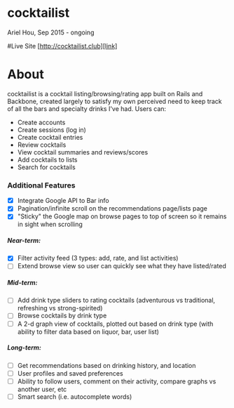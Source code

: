 # cocktailist
Ariel Hou, Sep 2015 - ongoing

#Live Site
[http://cocktailist.club][link]

[link]: http://cocktailist.club

# About
cocktailist is a cocktail listing/browsing/rating app built on Rails and Backbone,
created largely to satisfy my own perceived need to keep track of all the bars
and specialty drinks I've had. Users can:

- Create accounts
- Create sessions (log in)
- Create cocktail entries
- Review cocktails
- View cocktail summaries and reviews/scores
- Add cocktails to lists
- Search for cocktails

### Additional Features
- [x] Integrate Google API to Bar info
- [x] Pagination/infinite scroll on the recommendations page/lists page
- [x] "Sticky" the Google map on browse pages to top of screen so it remains in sight when scrolling

##### Near-term:
- [x] Filter activity feed (3 types: add, rate, and list activities)
- [ ] Extend browse view so user can quickly see what they have listed/rated

##### Mid-term:
- [ ] Add drink type sliders to rating cocktails (adventurous vs traditional, refreshing vs strong-spirited)
- [ ] Browse cocktails by drink type
- [ ] A 2-d graph view of cocktails, plotted out based on drink type (with ability to filter data based on liquor, bar, user list)

##### Long-term:
- [ ] Get recommendations based on drinking history, and location
- [ ] User profiles and saved preferences
- [ ] Ability to follow users, comment on their activity, compare graphs vs another user, etc
- [ ] Smart search (i.e. autocomplete words)
